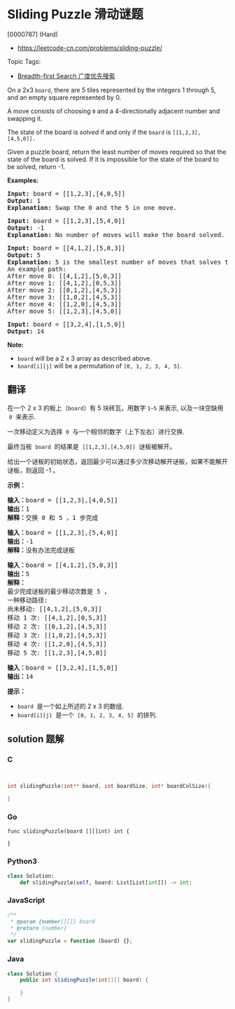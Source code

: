 # Sliding Puzzle 滑动谜题

[0000787] (Hard)

- https://leetcode-cn.com/problems/sliding-puzzle/

Topic Tags:

- [Breadth-first Search 广度优先搜索](https://leetcode-cn.com/tag/breadth-first-search/)

On a 2x3 `board`, there are 5 tiles represented by the integers 1 through 5, and an empty square represented by 0.

A move consists of choosing `0` and a 4-directionally adjacent number and swapping it.

The state of the board is _solved_ if and only if the `board` is `[[1,2,3],[4,5,0]].`

Given a puzzle board, return the least number of moves required so that the state of the board is solved. If it is impossible for the state of the board to be solved, return -1.

**Examples:**

<pre><strong>Input:</strong> board = [[1,2,3],[4,0,5]]
<strong>Output:</strong> 1
<strong>Explanation:</strong> Swap the 0 and the 5 in one move.
</pre>

<pre><strong>Input:</strong> board = [[1,2,3],[5,4,0]]
<strong>Output:</strong> -1
<strong>Explanation:</strong> No number of moves will make the board solved.
</pre>

<pre><strong>Input:</strong> board = [[4,1,2],[5,0,3]]
<strong>Output:</strong> 5
<strong>Explanation:</strong> 5 is the smallest number of moves that solves the board.
An example path:
After move 0: [[4,1,2],[5,0,3]]
After move 1: [[4,1,2],[0,5,3]]
After move 2: [[0,1,2],[4,5,3]]
After move 3: [[1,0,2],[4,5,3]]
After move 4: [[1,2,0],[4,5,3]]
After move 5: [[1,2,3],[4,5,0]]
</pre>

<pre><strong>Input:</strong> board = [[3,2,4],[1,5,0]]
<strong>Output:</strong> 14
</pre>

**Note:**

- `board` will be a 2 x 3 array as described above.
- `board[i][j]` will be a permutation of `[0, 1, 2, 3, 4, 5]`.

## 翻译

在一个 2 x 3 的板上（`board`）有 5 块砖瓦，用数字 `1~5` 来表示, 以及一块空缺用  `0`  来表示.

一次移动定义为选择  `0`  与一个相邻的数字（上下左右）进行交换.

最终当板  `board`  的结果是  `[[1,2,3],[4,5,0]]`  谜板被解开。

给出一个谜板的初始状态，返回最少可以通过多少次移动解开谜板，如果不能解开谜板，则返回 -1 。

**示例：**

<pre><strong>输入：</strong>board = [[1,2,3],[4,0,5]]
<strong>输出：</strong>1
<strong>解释：</strong>交换 0 和 5 ，1 步完成
</pre>

<pre><strong>输入：</strong>board = [[1,2,3],[5,4,0]]
<strong>输出：</strong>-1
<strong>解释：</strong>没有办法完成谜板
</pre>

<pre><strong>输入：</strong>board = [[4,1,2],[5,0,3]]
<strong>输出：</strong>5
<strong>解释：</strong>
最少完成谜板的最少移动次数是 5 ，
一种移动路径:
尚未移动: [[4,1,2],[5,0,3]]
移动 1 次: [[4,1,2],[0,5,3]]
移动 2 次: [[0,1,2],[4,5,3]]
移动 3 次: [[1,0,2],[4,5,3]]
移动 4 次: [[1,2,0],[4,5,3]]
移动 5 次: [[1,2,3],[4,5,0]]
</pre>

<pre><strong>输入：</strong>board = [[3,2,4],[1,5,0]]
<strong>输出：</strong>14
</pre>

**提示：**

- `board`  是一个如上所述的 2 x 3 的数组.
- `board[i][j]`  是一个  `[0, 1, 2, 3, 4, 5]`  的排列.

## solution 题解

### C

```c


int slidingPuzzle(int** board, int boardSize, int* boardColSize){

}


```

### Go

```golang
func slidingPuzzle(board [][]int) int {

}
```

### Python3

```python
class Solution:
    def slidingPuzzle(self, board: List[List[int]]) -> int:

```

### JavaScript

```javascript
/**
 * @param {number[][]} board
 * @return {number}
 */
var slidingPuzzle = function (board) {};
```

### Java

```java
class Solution {
    public int slidingPuzzle(int[][] board) {

    }
}
```
